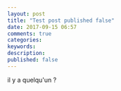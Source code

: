 ```yaml
---
layout: post
title: "Test post published false"
date: 2017-09-15 06:57
comments: true
categories: 
keywords: 
description: 
published: false
---
```

il y a quelqu'un ?